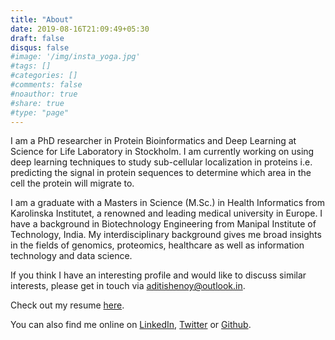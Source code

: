 ```yaml
---
title: "About"
date: 2019-08-16T21:09:49+05:30
draft: false
disqus: false
#image: '/img/insta_yoga.jpg'
#tags: []
#categories: []
#comments: false
#noauthor: true
#share: true
#type: "page"
---
```


<!--I am a healthcare developer passionate about data science, medical technology and precision medicine. I am driven towards using artificial intelligence and adapting latest technologies to personalize value-based healthcare and facilitate global accessibility of quality care.-->

I am a PhD researcher in Protein Bioinformatics and Deep Learning at Science for Life Laboratory in Stockholm. I am currently working on using deep learning techniques to study sub-cellular localization in proteins i.e. predicting the signal in protein sequences to determine which area in the cell the protein will migrate to. 

I am a graduate with a Masters in Science (M.Sc.) in Health Informatics from Karolinska Institutet, a renowned and leading medical university in Europe. I have a background in Biotechnology Engineering from Manipal Institute of Technology, India. My interdisciplinary background gives me broad insights in the fields of genomics, proteomics, healthcare as well as information technology and data science.

<!--Being a highly tenacious problem solver, not knowing what secrets large datasets hold and exploring it to find patterns, makes me feel like a detective in a lab coat.--> 

<!--Having a strong growth-oriented mindset and a compelling urge to create an impact to improve global health, I am in pursuit of a career which can help me combine my passions for programming and biology. I am:
I have worked with multiple machine learning and deep learning projects for healthcare and bioinformatics applications. Additionally, I have worked with projects involving e-health modelling, requirements engineering, prototyping, usability testing and technology evaluation.

> ✨ Always interested in having discussions about precision medicine ⚕️, data privacy 🔏, bioinformatics 🧬, yoga 🧘, philosophy or global health reform 🌏

> ✨ Easily impressed with beautiful visualisations of data 📊 & meticulous documentation of code 👩‍💻 

> ✨ Often found in my natural habit with my laptop, headphones & a cup of tea! ☕️ -->


<!--center>| Bioinformatics | Data Science | Digital Health |</center-->

If you think I have an interesting profile and would like to discuss similar interests, please get in touch via <aditishenoy@outlook.in>.

Check out my resume [here](https://drive.google.com/file/d/15A2o3M2OZPiP2iffiSiZuVgisXe-BNlo/view?usp=sharing).


You can also find me online on [LinkedIn](https://www.linkedin.com/in/aditi-shenoy-287060bb/), [Twitter](https://twitter.com/aditi_shenoy) or [Github](https://github.com/aditishenoy).